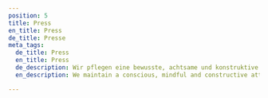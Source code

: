 ```yaml
---
position: 5
title: Press
en_title: Press
de_title: Presse
meta_tags:
  de_title: Press
  en_title: Press
  de_description: Wir pflegen eine bewusste, achtsame und konstruktive Haltung
  en_description: We maintain a conscious, mindful and constructive attitude

---
```

